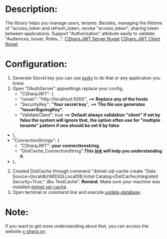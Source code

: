 # Description:
The library helps you manage users, tenants. Besides, managing the lifetime of "access_token and refresh_token, revoke "access_token", sharing token between applications. Support "Authorization" attribute easily to validate "Audiences, Issuer, Roles...".
[CSharp.JWT Server Nuget](https://www.nuget.org/packages/CSharp.JWT/)
[CSharp.JWT Client Nuget](https://www.nuget.org/packages/CSharpJWT.Client/)

# Configuration:
1. Generate Secret key you can use [putty](https://www.putty.org/) to do that or any application you knew.
2. Open "OAuthServer" appsettings replace your config,
    - "CSharpJWT": {
    - "Issuer": "http://localhost:5000", ==> **Replace any of the hosts**
    - "SecurityKey": "**Your secret key**", ==> **The file use generates "IssuerSigningKey".**
    - "ValidateClient": true ==> **Default always validation "client" if set by false the system will ignore that, the option often use for "multiple tenants" pattern if one should be set it by false**
  - },
  - "ConnectionStrings": {
    - "CSharpJWT": **your connectionstring**,
    - "DistCache_ConnectionString":**This [link](https://docs.microsoft.com/en-us/aspnet/core/performance/caching/distributed?view=aspnetcore-2.2) will help you understanding it**.
  - },
2. Created DistCache through command "dotnet sql-cache create "Data Source=(localdb)\MSSQLLocalDB;Initial Catalog=DistCache;Integrated Security=True;" dbo TestCache".
**Remind**: Make sure your machine was installed [dotnet sql-cache](https://www.nuget.org/packages/dotnet-sql-cache/).
3. Open terminal or command line and execute [update-database](https://docs.microsoft.com/en-us/ef/ef6/modeling/code-first/workflows/new-database) 
# Note:
If you want to get more understanding about that, you can access  the website [c-sharp.vn](https://www.c-sharp.vn/dot-net-core/multi-tenancy-with-full-stack-jwt-part-1-7c1083).
